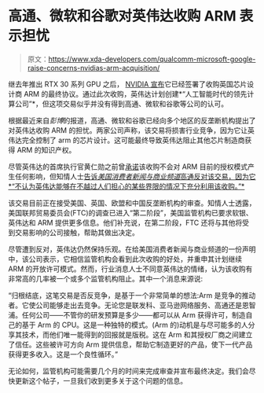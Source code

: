 # 高通、微软和谷歌对英伟达收购 ARM 表示担忧

> 原文：<https://www.xda-developers.com/qualcomm-microsoft-google-raise-concerns-nvidias-arm-acquisition/>

继去年推出 RTX 30 系列 GPU 之后， [NVIDIA 宣布](https://www.xda-developers.com/nvidia-officially-buying-arm-promise-maintain-neutral-open-licensing-model/)它已经签署了收购英国芯片设计商 ARM 的最终协议。通过此次收购，英伟达计划创建*“人工智能时代的领先计算公司”*，但这项交易似乎并没有得到高通、微软和谷歌等公司的认可。

根据最近来自*彭博*的报道，高通、微软和谷歌已经向多个地区的反垄断机构提出了对英伟达收购 ARM 的担忧。两家公司声称，该交易将损害行业竞争，因为它让英伟达完全控制了 arm 的芯片设计。这可能最终导致英伟达阻止其他芯片制造商获得 ARM 的知识产权。

尽管英伟达的首席执行官黄仁勋之前曾[承诺](https://www.forbes.com/sites/patrickmoorhead/2020/09/13/its-officialnvidia-acquires-arm-for-40b-to-create-what-could-be-a-computing-juggernaut/?sh=7224d0a34973)该收购不会对 ARM 目前的授权模式产生任何影响，但知情人士[告诉*美国消费者新闻与商业频道*高通反对该交易，因为它*“不认为英伟达能够在不越过人们担心的某些界限的情况下充分利用该收购。”*](https://www.cnbc.com/2021/02/12/qualcomm-objects-to-nvidias-40-billion-arm-acquisition.html)

该交易目前正在接受美国、英国、欧盟和中国反垄断机构的审查。知情人士透露，美国联邦贸易委员会(FTC)的调查已进入“第二阶段”，美国监管机构已要求软银、英伟达和 ARM 提供更多信息。他们补充说，在第二阶段，FTC 还将与其他将受到交易影响的公司接触，帮助其做出决定。

尽管遭到反对，英伟达仍然保持乐观。在给美国消费者新闻与商业频道的一份声明中，该公司表示，它相信监管机构会看到此次收购的好处，并重申其计划继续 ARM 的开放许可模式。然而，行业消息人士不同意英伟达的情绪，认为该收购有非常高的几率被一个或多个监管机构阻止。其中一个消息来源说:

“归根结底，这笔交易是否反竞争，是基于一个非常简单的想法:Arm 是竞争的推动者。它使公司能够走出去竞争。无论您是联发科、亚马逊网络服务、高通还是恩智浦。任何公司——不管你的研发预算是多少——都可以从 Arm 获得许可，制造自己的基于 Arm 的 CPU。这是一种独特的模式。(Arm 的)动机是与尽可能多的人分享其技术，而他们唯一能得到的回报就是版税。这在 Arm 和其授权厂商之间建立了信任。这些被许可方向 Arm 提供信息，帮助它制造更好的产品，使下一代产品获得更多收入。这是一个良性循环。”

无论如何，监管机构可能需要几个月的时间来完成审查并宣布最终决定。我们会尽快更新这个帖子，一旦我们收到更多关于这个问题的信息。